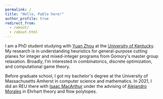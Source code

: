 ```yaml
---
permalink: /
title: "Hello, Pablo here!"
author_profile: true
redirect_from: 
  - /about/
  - /about.html
---
```

I am a PhD student studying with [Yuan Zhou](https://www.ms.uky.edu/~yzh392/) at the [University of Kentucky](https://math.as.uky.edu/). My research is in understanding heuristics for general-purpose cutting planes for integer and mixed-integer programs from Gomory's master group relaxation. Broadly, I'm interested in combinatorics, discrete optimization, and computational game theory.

Before graduate school, I got my bachelor's degree at the University of Massachusetts Amherst in computer science and mathematics. In 2021, I did an REU there with [Isaac MacArthur](https://www.umass.edu/mathematics-statistics/about/directory/isaac-macarthur) under the advising of [Alejandro Morales](https://ahmorales.combinatoria.co/) in Ehrhart theory and flow polytopes.